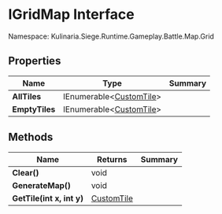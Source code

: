 # IGridMap Interface

Namespace: Kulinaria.Siege.Runtime.Gameplay.Battle.Map.Grid


## Properties

| Name | Type                                                | Summary |
|---|-----------------------------------------------------|---|
| **AllTiles** | IEnumerable\<[CustomTile](../Tiles/CustomTile.md)\> |  |
| **EmptyTiles** | IEnumerable\<[CustomTile](../Tiles/CustomTile.md)\>      |  |
## Methods

| Name | Returns | Summary |
|---|---|---|
| **Clear()** | void |  |
| **GenerateMap()** | void |  |
| **GetTile(int x, int y)** | [CustomTile](../Tiles/CustomTile.md) |  |

